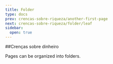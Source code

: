 ```yaml
---
title: Folder
type: docs
prev: crencas-sobre-riqueza/another-first-page
next: crencas-sobre-riqueza/folder/leaf
sidebar:
  open: true
---
```


##Crenças sobre dinheiro

Pages can be organized into folders.
